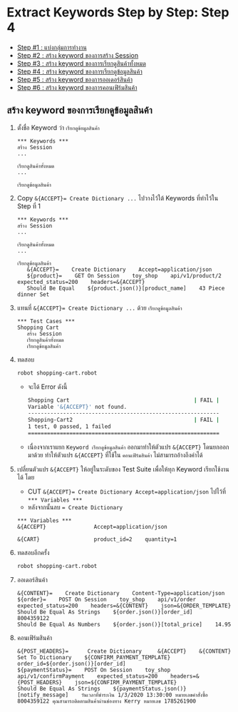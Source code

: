 # Extract Keywords Step by Step: Step 4

- [Step #1 : แบ่งกลุ่มการทำงาน](./step-by-step-01.md)
- [Step #2 : สร้าง keyword ของการสร้าง Session](./step-by-step-02.md)
- [Step #3 : สร้าง keyword ของการเรียกดูสินค้าทั้งหมด](./step-by-step-03.md)
- [Step #4 : สร้าง keyword ของการเรียกดูข้อมูลสินค้า](./step-by-step-04.md)
- [Step #5 : สร้าง keyword ของการออเดอร์สินค้า](./step-by-step-05.md)
- [Step #6 : สร้าง keyword ของการคอนเฟิร์มสินค้า](./step-by-step-06.md)

## สร้าง keyword ของการเรียกดูข้อมูลสินค้า

1. ตั้งชื่อ Keyword ว่า `เรียกดูข้อมูลสินค้า`

   ```robot
   *** Keywords ***
   สร้าง Session
   ...

   เรียกดูสินค้าทั้งหมด
   ...

   เรียกดูข้อมูลสินค้า
   ```

2. Copy `&{ACCEPT}= Create Dictionary ...` ไปวางไว้ใต้ Keywords ที่ทำไว้ใน Step ที่ 1

   ```robot
   *** Keywords ***
   สร้าง Session
   ...

   เรียกดูสินค้าทั้งหมด
   ...

   เรียกดูข้อมูลสินค้า
      &{ACCEPT}=    Create Dictionary    Accept=application/json
      ${product}=    GET On Session    toy_shop    api/v1/product/2    expected_status=200    headers=&{ACCEPT}
      Should Be Equal    ${product.json()}[product_name]    43 Piece dinner Set
   ```

3. แทนที่ `&{ACCEPT}= Create Dictionary ...` ด้วย `เรียกดูข้อมูลสินค้า`

   ```robot
   *** Test Cases ***
   Shopping Cart
      สร้าง Session
      เรียกดูสินค้าทั้งหมด
      เรียกดูข้อมูลสินค้า
   ```

4. ทดสอบ

   ```sh
   robot shopping-cart.robot
   ```

   - จะได้ Error ดังนี้

     ```sh
     Shopping Cart                                       | FAIL |
     Variable '&{ACCEPT}' not found.
     ------------------------------------------------------------
     Shopping-Cart2                                      | FAIL |
     1 test, 0 passed, 1 failed
     ============================================================
     ```

   - เนื่องจากเราแยก `Keyword เรียกดูข้อมูลสินค้า` ออกมาทำให้ตัวแปร `&{ACCEPT}` โดนยกออกมาด้วย ทำให้ตัวแปร `&{ACCEPT}` ที่ใช้ใน `คอนเฟิร์มสินค้า` ไม่สามารถอ้างถึงค่าได้

5. เปลี่ยนตัวแปร `&{ACCEPT}` ให้อยู่ในระดับของ Test Suite เพื่อให้ทุก Keyword เรียกใช้งานได้ โดย

   - CUT `&{ACCEPT}= Create Dictionary Accept=application/json` ไปไว้ที่ `*** Variables ***`
   - หลังจากนั้นลบ `= Create Dictionary`

   ```robot
   *** Variables ***
   &{ACCEPT}               Accept=application/json

   &{CART}                 product_id=2    quantity=1
   ```

6. ทดสอบอีกครั้ง

   ```sh
   robot shopping-cart.robot
   ```

7. ออเดอร์สินค้า

   ```robot
   &{CONTENT}=    Create Dictionary    Content-Type=application/json
   ${order}=    POST On Session    toy_shop    api/v1/order    expected_status=200    headers=&{CONTENT}    json=&{ORDER_TEMPLATE}
   Should Be Equal As Strings    ${order.json()}[order_id]    8004359122
   Should Be Equal As Numbers    ${order.json()}[total_price]    14.95
   ```

8. คอนเฟิร์มสินค้า

   ```robot
   &{POST_HEADERS}=      Create Dictionary     &{ACCEPT}    &{CONTENT}
   Set To Dictionary    ${CONFIRM_PAYMENT_TEMPLATE}    order_id=${order.json()}[order_id]
   ${paymentStatus}=    POST On Session    toy_shop    api/v1/confirmPayment    expected_status=200    headers=&{POST_HEADERS}    json=${CONFIRM_PAYMENT_TEMPLATE}
   Should Be Equal As Strings    ${paymentStatus.json()}[notify_message]    วันเวลาที่ชำระเงิน 1/3/2020 13:30:00 หมายเลขคำสั่งซื้อ 8004359122 คุณสามารถติดตามสินค้าผ่านช่องทาง Kerry หมายเลข 1785261900
   ```

